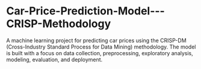 # Car-Price-Prediction-Model---CRISP-Methodology
A machine learning project for predicting car prices using the CRISP-DM (Cross-Industry Standard Process for Data Mining) methodology. The model is built with a focus on data collection, preprocessing, exploratory analysis, modeling, evaluation, and deployment.
